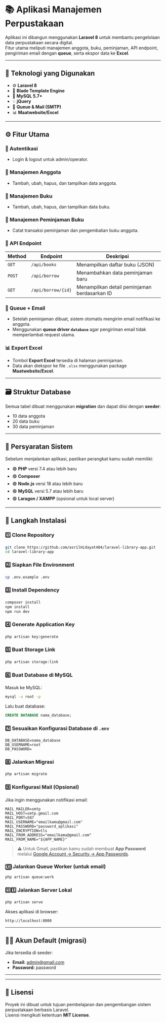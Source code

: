 # 📚 Aplikasi Manajemen Perpustakaan

Aplikasi ini dibangun menggunakan **Laravel 8** untuk membantu pengelolaan data perpustakaan secara digital.  
Fitur utama meliputi manajemen anggota, buku, peminjaman, API endpoint, pengiriman email dengan **queue**, serta ekspor data ke **Excel**.

---

## 🚀 Teknologi yang Digunakan

- ⚙️ **Laravel 8**
- 🧩 **Blade Template Engine**
- 💾 **MySQL 5.7+**
- 💡 **jQuery**
- 📨 **Queue & Mail (SMTP)**
- 📊 **Maatwebsite/Excel**

---

## ⚙️ Fitur Utama

### 🔐 Autentikasi
- Login & logout untuk admin/operator.

### 👥 Manajemen Anggota
- Tambah, ubah, hapus, dan tampilkan data anggota.

### 📘 Manajemen Buku
- Tambah, ubah, hapus, dan tampilkan data buku.

### 📖 Manajemen Peminjaman Buku
- Catat transaksi peminjaman dan pengembalian buku anggota.

### 🔄 API Endpoint

| Method | Endpoint | Deskripsi |
|---------|-----------|-----------|
| `GET` | `/api/books` | Menampilkan daftar buku (JSON) |
| `POST` | `/api/borrow` | Menambahkan data peminjaman baru |
| `GET` | `/api/borrow/{id}` | Menampilkan detail peminjaman berdasarkan ID |

### 📩 Queue + Email
- Setelah peminjaman dibuat, sistem otomatis mengirim email notifikasi ke anggota.
- Menggunakan **queue driver `database`** agar pengiriman email tidak memperlambat request utama.

### 📊 Export Excel
- Tombol **Export Excel** tersedia di halaman peminjaman.
- Data akan diekspor ke file `.xlsx` menggunakan package **Maatwebsite/Excel**.

---

## 🗃️ Struktur Database

Semua tabel dibuat menggunakan **migration** dan dapat diisi dengan **seeder**:

- 10 data anggota
- 20 data buku
- 30 data peminjaman

---

## 🧱 Persyaratan Sistem

Sebelum menjalankan aplikasi, pastikan perangkat kamu sudah memiliki:

- 🟢 **PHP** versi 7.4 atau lebih baru  
- 🟢 **Composer**  
- 🟢 **Node.js** versi 18 atau lebih baru  
- 🟢 **MySQL** versi 5.7 atau lebih baru  
- 🟢 **Laragon / XAMPP** (opsional untuk local server)

---

## 🧰 Langkah Instalasi

### 1️⃣ Clone Repository
```bash
git clone https://github.com/asrilHidayat404/laravel-library-app.git
cd laravel-library-app
```

### 2️⃣ Siapkan File Environment
```bash
cp .env.example .env
```

### 3️⃣ Install Dependency
```bash
composer install
npm install
npm run dev
```

### 4️⃣ Generate Application Key
```bash
php artisan key:generate
```

### 5️⃣ Buat Storage Link
```bash
php artisan storage:link
```

### 6️⃣ Buat Database di MySQL
Masuk ke MySQL:
```bash
mysql -u root -p
```

Lalu buat database:
```sql
CREATE DATABASE nama_database;
```

### 7️⃣ Sesuaikan Konfigurasi Database di `.env`
```env
DB_DATABASE=nama_database
DB_USERNAME=root
DB_PASSWORD=
```

### 8️⃣ Jalankan Migrasi
```bash
php artisan migrate 
```

### 9️⃣ Konfigurasi Mail (Opsional)
Jika ingin menggunakan notifikasi email:
```env
MAIL_MAILER=smtp
MAIL_HOST=smtp.gmail.com
MAIL_PORT=587
MAIL_USERNAME="emailkamu@gmail.com"
MAIL_PASSWORD="password_aplikasi"
MAIL_ENCRYPTION=tls
MAIL_FROM_ADDRESS="emailkamu@gmail.com"
MAIL_FROM_NAME="${APP_NAME}"
```

> ⚠️ Untuk Gmail, pastikan kamu sudah membuat **App Password** melalui [Google Account → Security → App Passwords](https://myaccount.google.com/apppasswords).

### 🔟 Jalankan Queue Worker (untuk email)
```bash
php artisan queue:work
```

### 1️⃣1️⃣ Jalankan Server Lokal
```bash
php artisan serve
```

Akses aplikasi di browser:
```
http://localhost:8000
```

---

## 👨‍💻 Akun Default (migrasi)
Jika tersedia di seeder:
- **Email:** admin@gmail.com 
- **Password:** password  

---

---

## 🧾 Lisensi
Proyek ini dibuat untuk tujuan pembelajaran dan pengembangan sistem perpustakaan berbasis Laravel.  
Lisensi mengikuti ketentuan **MIT License**.
